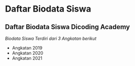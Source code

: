 Daftar Biodata Siswa
==
Daftar Biodata Siswa Dicoding Academy
--
*Biodata Siswa Terdiri dari 3 Angkatan berikut*
- Angkatan 2019
- Angkatan 2020
- Angkatan 2021
